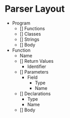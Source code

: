 # Parser Layout
- Program
    - [] Functions 
    - [] Classes
    - [] Strings
    - [] Body
- Function
    - Name
    - [] Return Values
        - Identifier
    - [] Parameters 
        - Field
            - Type
            - Name
    - [] Declarations
        - Type
        - Name
    - [] Body